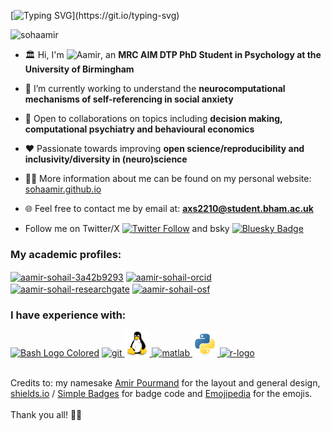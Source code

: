 [![Typing SVG](https://readme-typing-svg.herokuapp.com?color=%2336BCF7&lines=Welcome+to+my+GitHub+Profile!)](https://git.io/typing-svg)
<!-- https://readme-typing-svg.herokuapp.com/demo/ -->

<p align="left"> <img src="https://komarev.com/ghpvc/?username=sohaamir&label=Profile%20views&color=0e75b6&style=flat" alt="sohaamir" /> </p>


- 🏛️ Hi, I'm <img src ="https://img.shields.io/badge/Aamir-Sohail-green?labelColor=white&color=green" alt = "Aamir" />, an **MRC AIM DTP PhD Student in Psychology at the University of Birmingham**
  
- 🧠 I’m currently working to understand the **neurocomputational mechanisms of self-referencing in social anxiety**

- 👯 Open to collaborations on topics including **decision making, computational psychiatry and behavioural economics**
  
- ❤️ Passionate towards improving **open science/reproducibility and inclusivity/diversity in (neuro)science**

- 👨‍💻 More information about me can be found on my personal website: [sohaamir.github.io](https://sohaamir.github.io/)

- 🌐 Feel free to contact me by email at: **axs2210@student.bham.ac.uk**

- Follow me on Twitter/X [![Twitter Follow](https://img.shields.io/twitter/follow/anothersohail?label=%40anothersohail)](https://twitter.com/anothersohail) and bsky [![Bluesky Badge](https://img.shields.io/badge/aamirsohail-0285FF?logo=bluesky&logoColor=fff&style=plastic)](https://bsky.app/profile/aamirsohail.bsky.social)
  
<h3 align="left">My academic profiles:</h3>
<p align="left">
<a href="https://linkedin.com/in/aamir-sohail-3a42b9293" target="blank"><img align="center" src="https://raw.githubusercontent.com/rahuldkjain/github-profile-readme-generator/master/src/images/icons/Social/linked-in-alt.svg" alt="aamir-sohail-3a42b9293" height="30" width="40" /></a>
<a href="https://orcid.org/0009-0000-6584-4579" target="blank"><img align="center" src="https://upload.wikimedia.org/wikipedia/commons/0/06/ORCID_iD.svg" alt="aamir-sohail-orcid" height="30" width="40" /></a>
<a href="https://www.researchgate.net/profile/Aamir-Sohail-30" target="blank"><img align="center" src="https://upload.wikimedia.org/wikipedia/commons/5/5e/ResearchGate_icon_SVG.svg" alt="aamir-sohail-researchgate" height="32" width="42" /></a>
<a href="https://osf.io/ya4td/" target="blank"><img align="center" src="https://img.shields.io/badge/OSF-ya4td-blue.svg?link=https://osf.io/ya4td/" alt="aamir-sohail-osf" height="20" width="80" /></a>
<br>
  
<h3 align="left">I have experience with:</h3>
<a title="Free Software Foundation, FAL, via Wikimedia Commons" href="https://www.gnu.org/software/bash/"><img width="40" height="40" alt="Bash Logo Colored" src="https://upload.wikimedia.org/wikipedia/commons/thumb/4/4b/Bash_Logo_Colored.svg/512px-Bash_Logo_Colored.svg.png"></a> <a href="https://www.docker.com/" target="_blank" rel="noreferrer"> <img src="https://www.vectorlogo.zone/logos/git-scm/git-scm-icon.svg" alt="git" width="40" height="40"/> </a> <a href="https://www.linux.org/" target="_blank" rel="noreferrer"> <img src="https://raw.githubusercontent.com/devicons/devicon/master/icons/linux/linux-original.svg" alt="linux" width="40" height="40"/> </a> <a href="https://www.mathworks.com/" target="_blank" rel="noreferrer"> <img src="https://upload.wikimedia.org/wikipedia/commons/2/21/Matlab_Logo.png" alt="matlab" width="40" height="40"/> </a> <a href="https://pandas.pydata.org/" target="_blank" rel="noreferrer"> <img  src="https://raw.githubusercontent.com/devicons/devicon/master/icons/python/python-original.svg" alt="python" width="40" height="40"/> </a> <a href="https://scikit-learn.org/" target="_blank" rel="noreferrer"> <img src="https://www.r-project.org/logo/Rlogo.svg" alt="r-logo" width="40" height="40"/> </a> </p>
<br>
Credits to: my namesake <a href="https://github.com/pourmand1376">Amir Pourmand</a> for the layout and general design, <a href="https://shields.io/">shields.io</a> / <a href="https://badges.pages.dev/">Simple Badges</a> for badge code and <a href="https://emojipedia.org/">Emojipedia</a> for the emojis.<br>
<br>
Thank you all! 🙌🏽

